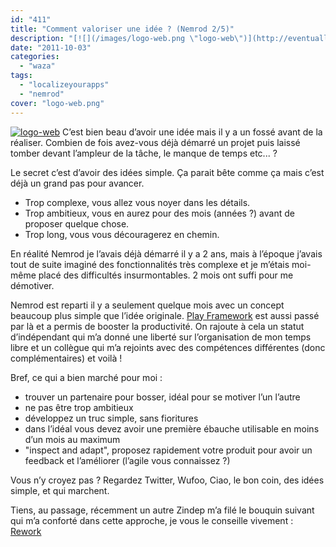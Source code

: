 ```yaml
---
id: "411"
title: "Comment valoriser une idée ? (Nemrod 2/5)"
description: "[![](/images/logo-web.png \"logo-web\")](http://eventuallycoding.com/wp-content/uploads/2011/10/logo-web.png) C’est bien beau d’avoir une idée mais il y..."
date: "2011-10-03"
categories: 
  - "waza"
tags: 
  - "localizeyourapps"
  - "nemrod"
cover: "logo-web.png"
---
```


[![](/images/logo-web.png "logo-web")](http://eventuallycoding.com/wp-content/uploads/2011/10/logo-web.png) C’est bien beau d’avoir une idée mais il y a un fossé avant de la réaliser. Combien de fois avez-vous déjà démarré un projet puis laissé tomber devant l’ampleur de la tâche, le manque de temps etc... ?

Le secret c’est d’avoir des idées simple. Ça parait bête comme ça mais c’est déjà un grand pas pour avancer.

- Trop complexe, vous allez vous noyer dans les détails.
- Trop ambitieux, vous en aurez pour des mois (années ?) avant de proposer quelque chose.
- Trop long, vous vous découragerez en chemin.

En réalité Nemrod je l’avais déjà démarré il y a 2 ans, mais à l’époque j’avais tout de suite imaginé des fonctionnalités très complexe et je m’étais moi-même placé des difficultés insurmontables. 2 mois ont suffi pour me démotiver.

Nemrod est reparti il y a seulement quelque mois avec un concept beaucoup plus simple que l’idée originale. [Play Framework](http://www.playframework.org/) est aussi passé par là et a permis de booster la productivité. On rajoute à cela un statut d’indépendant qui m’a donné une liberté sur l’organisation de mon temps libre et un collègue qui m’a rejoints avec des compétences différentes (donc complémentaires) et voilà !

Bref, ce qui a bien marché pour moi :

- trouver un partenaire pour bosser, idéal pour se motiver l’un l’autre
- ne pas être trop ambitieux
- développez un truc simple, sans fioritures
- dans l’idéal vous devez avoir une première ébauche utilisable en moins d’un mois au maximum
- "inspect and adapt", proposez rapidement votre produit pour avoir un feedback et l’améliorer (l’agile vous connaissez ?)

Vous n’y croyez pas ? Regardez Twitter, Wufoo, Ciao, le bon coin, des idées simple, et qui marchent.

Tiens, au passage, récemment un autre Zindep m’a filé le bouquin suivant qui m’a conforté dans cette approche, je vous le conseille vivement : [Rework](http://37signals.com/rework/)
